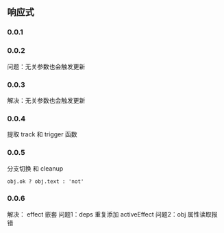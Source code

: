 ## 响应式
### 0.0.1
### 0.0.2 
问题：无关参数也会触发更新
### 0.0.3
解决：无关参数也会触发更新
### 0.0.4
提取 track 和 trigger 函数
### 0.0.5
分支切换 和 cleanup  
```
obj.ok ? obj.text : 'not'
```
### 0.0.6
解决： effect 嵌套
问题1：deps 重复添加 activeEffect
问题2：obj 属性读取报错
